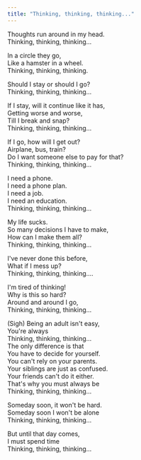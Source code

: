```yaml
---
title: "Thinking, thinking, thinking..."
---
```

Thoughts run around in my head.\
Thinking, thinking, thinking...

In a circle they go,\
Like a hamster in a wheel.\
Thinking, thinking, thinking.

Should I stay or should I go?\
Thinking, thinking, thinking...

If I stay, will it continue like it has,\
Getting worse and worse,\
Till I break and snap?\
Thinking, thinking, thinking...

If I go, how will I get out?\
Airplane, bus, train?\
Do I want someone else to pay for that?\
Thinking, thinking, thinking...

I need a phone.\
I need a phone plan.\
I need a job.\
I need an education.\
Thinking, thinking, thinking...

My life sucks.\
So many decisions I have to make,\
How can I make them all?\
Thinking, thinking, thinking...

I've never done this before,\
What if I mess up?\
Thinking, thinking, thinking....

I'm tired of thinking!\
Why is this so hard?\
Around and around I go,\
Thinking, thinking, thinking...

(Sigh) Being an adult isn't easy,\
You're always\
Thinking, thinking, thinking...\
The only difference is that\
You have to decide for yourself.\
You can't rely on your parents.\
Your siblings are just as confused.\
Your friends can't do it either.\
That's why you must always be\
Thinking, thinking, thinking...

Someday soon, it won't be hard.\
Someday soon I won't be alone\
Thinking, thinking, thinking...

But until that day comes,\
I must spend time\
Thinking, thinking, thinking...